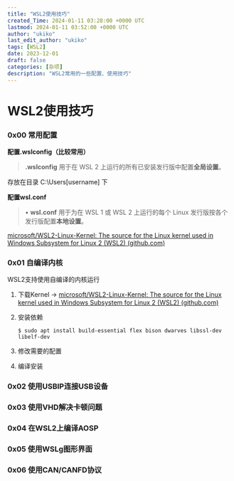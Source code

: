 ```yaml
---
title: "WSL2使用技巧"
created_Time: 2024-01-11 03:28:00 +0000 UTC
lastmod: 2024-01-11 03:52:00 +0000 UTC
author: "ukiko"
last_edit_author: "ukiko"
tags: [WSL2]
date: 2023-12-01
draft: false
categories: [杂项]
description: "WSL2常用的一些配置、使用技巧"
---
```


# WSL2使用技巧

### 0x00 常用配置

**配置.wslconfig（比较常用）**

> **.wslconfig** 用于在 WSL 2 上运行的所有已安装发行版中配置**全局设置**。

存放在目录 C:\Users\[username] 下





**配置wsl.conf**

> • **wsl.conf** 用于为在 WSL 1 或 WSL 2 上运行的每个 Linux 发行版按各个发行版配置**本地设置**。





[microsoft/WSL2-Linux-Kernel: The source for the Linux kernel used in Windows Subsystem for Linux 2 (WSL2) (github.com)](https://github.com/microsoft/WSL2-Linux-Kernel)



### 0x01 自编译内核

WSL2支持使用自编译的内核运行

1. 下载Kernel → [microsoft/WSL2-Linux-Kernel: The source for the Linux kernel used in Windows Subsystem for Linux 2 (WSL2) (github.com)](https://github.com/microsoft/WSL2-Linux-Kernel)

1. 安装依赖

	`$ sudo apt install build-essential flex bison dwarves libssl-dev libelf-dev`



1. 修改需要的配置

1. 编译安装

### 0x02 使用USBIP连接USB设备



### 0x03 使用VHD解决卡顿问题



### 0x04 在WSL2上编译AOSP



### 0x05 使用WSLg图形界面



### 0x06 使用CAN/CANFD协议



